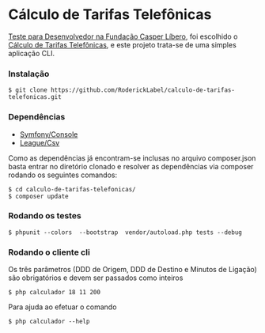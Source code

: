 # Cálculo de Tarifas Telefônicas
[Teste para Desenvolvedor na Fundação Casper Líbero](https://bitbucket.org/casperlibero/fcl-dev-test), foi escolhido o [Cálculo de Tarifas Telefônicas](https://bitbucket.org/casperlibero/fcl-dev-test/src/7a410a4716bab1de0a369ef7b4446792b7c6f2c0/TESTE-2.md), e este projeto trata-se de uma simples aplicação CLI.

### Instalação

```
$ git clone https://github.com/RoderickLabel/calculo-de-tarifas-telefonicas.git
```

### Dependências
  - [Symfony/Console](https://github.com/symfony/console)
  - [League/Csv](https://github.com/thephpleague/csv)

Como as dependências já encontram-se inclusas no arquivo composer.json basta entrar no diretório clonado e resolver as dependências via composer rodando os seguintes comandos:
```
$ cd calculo-de-tarifas-telefonicas/
$ composer update
```

### Rodando os testes
```
$ phpunit --colors  --bootstrap  vendor/autoload.php tests --debug
```

### Rodando o cliente cli
Os três parâmetros (DDD de Origem, DDD de Destino e Minutos de Ligação) são obrigatórios e devem ser passados como inteiros
```
$ php calculador 18 11 200
```
Para ajuda ao efetuar o comando
```
$ php calculador --help
```